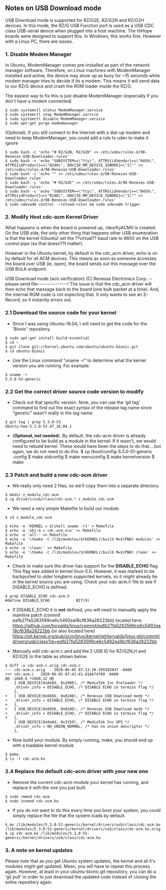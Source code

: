 ## Notes on USB Download mode
USB Download mode is supported for RZ/G2E, RZ/G2N and RZ/G2H devices.
In this mode, the RZ/G USB Function port is used as a USB CDC class USB-serial device when plugged into a host machine.
The HiHope boards were designed to support this.
In Windows, this works fine. However with a Linux PC, there are issues.


### 1. Disable Modem Manager
In Ubuntu, ModemManager comes pre-installed as part of the network manager software.
Therefore, on Linux machines with ModemManager installed and active, the device may show up as busy for ~15 seconds while
modem manager tries to decide if its a modem. This means it will send data to our RZ/G device and crash the ROM loader
inside the RZ/G.

The easiest way to fix this is just disable ModemManager (especially if you don't have a modem connected)
```
$ sudo systemctl status ModemManager.service
$ sudo systemctl stop ModemManager.service
$ sudo systemctl disable ModemManager.service
$ sudo apt-get purge modemmanager
```
(Optional). If you still connect to the Internet with a dial-up modem and need to keep ModemManager, you could add a rule to udev to make it ignore
```
$ sudo bash -c 'echo "# RZ/G2N, RZ/G2H" >> /etc/udev/rules.d/90-Renesas-USB-Downloader.rules'
$ sudo bash -c 'echo "SUBSYSTEM==\"tty\", ATTRS{idVendor}==\"045b\", ATTRS{idProduct}==\"0248\", ENV{ID_MM_DEVICE_IGNORE}=\"1\"" >> /etc/udev/rules.d/90-Renesas-USB-Downloader.rules'
$ sudo bash -c 'echo "" >> /etc/udev/rules.d/90-Renesas-USB-Downloader.rules'
$ sudo bash -c 'echo "# RZ/G2E" >> /etc/udev/rules.d/90-Renesas-USB-Downloader.rules'
$ sudo bash -c 'echo "SUBSYSTEM==\"tty\", ATTRS{idVendor}==\"045b\", ATTRS{idProduct}==\"024D\", ENV{ID_MM_DEVICE_IGNORE}=\"1\"" >> /etc/udev/rules.d/90-Renesas-USB-Downloader.rules'
$ sudo udevadm control --reload-rules && sudo udevadm trigger

```

### 2. Modify Host cdc-acm Kernel Driver

What happens is when the board is powered up, /dev/ttyACM0 is created.
On the USB side, the only other thing that happens other USB enumeration is that the kernel (Ubuntu) set the ??virtual?? baud rate to 9600 on the USB control pipe (so that doesn??t matter).

However in the Ubuntu kernel, by default in the cdc_acm driver, echo is on by default for all ACM devices.
This means as soon as someone accesses the board over USB (ie, open), the board sends out this message over the USB BULK endpoint.

USB Download mode (w/o verification)
(C) Renesas Electronics Corp.
-- please send file---------------!
The issue is that the cdc_acm driver will then echo that message back to the board (one bulk packet at a time). And, the internal ROM code is not expecting that. It only wants to see an S-Record, so it instantly errors out.

### 2.1 Download the source code for your kernel
* Since I was using Ubuntu-18.04, I will need to get the code for the 'Bionic' repository.

```
$ sudo apt-get install build-essential
$ cd ~
$ git clone git://kernel.ubuntu.com/ubuntu/ubuntu-bionic.git
$ cd ubuntu-bionic
````
* Use the Linux command "uname -r" to determine what the kernel version you are running. For example:
```
$ uname -r
5.3.0-53-generic
```
### 2.2 Get the correct driver source code version to modify
* Check out that specific version. Note, you can use the 'git tag' command to find out the exact syntax of the release tag name since "generic" wasn't really in the tag name:
```
$ git tag | grep 5.3.0-53
Ubuntu-hwe-5.3.0-53.47_18.04.1
```
* (**Optional, not needed**). By default, the cdc-acm driver is already configured to be build as a module in the kernel. If it wasn't, we would need to rebuild kernel. These would have been the steps to do that....but again, we do not need to do this.
$ cp /boot/config-5.3.0-51-generic .config
$ make oldconfig
$ make menuconfig
$ make kernelversion
$ make

### 2.3 Patch and build a new cdc-acm driver

* We really only need 2 files, so we'll copy them into a separate directory.
```
$ mkdir z_module_cdc-acm
$ cp drivers/usb/class/cdc-acm.* z_module_cdc-acm
```
* We need a very simple Makefile to build our module.
```
$ cd z_module_cdc-acm

$ echo -e 'KERNEL = $(shell uname -r)' > Makefile
$ echo -e 'obj-m = cdc-acm.o\n' >> Makefile
$ echo -e 'all:' >> Makefile
$ echo -e '\tmake -C /lib/modules/$(KERNEL)/build M=$(PWD) modules' >> Makefile
$ echo -e 'clean:' >> Makefile
$ echo -e '\tmake -C /lib/modules/$(KERNEL)/build M=$(PWD) clean' >> Makefile
```
* Check to make sure the driver has support for the **DISABLE_ECHO** flag. This flag was added in kernel linux-5.0. However, it was marked to be backported to older longterm supported kernels, so it might already be in the kernel source you are using.
Check your cdc-acm.h file to see if DISABLE_ECHO is defined.
```
$ grep DISABLE_ECHO cdc-acm.h
#define DISABLE_ECHO			BIT(9)
```
* If DISABLE_ECHO  it is **not** defined, you will need to manually apply the mainline patch (commit eafb27fa5283599ce6c5492ea18cf636a28222bb) located here:
https://github.com/torvalds/linux/commit/eafb27fa5283599ce6c5492ea18cf636a28222bb
(or also located here)
https://git.kernel.org/pub/scm/linux/kernel/git/torvalds/linux.git/commit/drivers/usb/class?id=eafb27fa5283599ce6c5492ea18cf636a28222bb

* Manually edit cdc-acm.c and add the 2 USB ID for RZ/G2N,H and RZ/G2E to the table as shown below.
```
$ diff -u cdc-acm.c.orig cdc-acm.c
--- cdc-acm.c.orig    2020-06-05 07:13:20.395582047 -0400
+++ cdc-acm.c   2020-06-05 07:41:41.816674789 -0400
@@ -1668,6 +1668,12 @@
	{ USB_DEVICE(0x0e8d, 0x2000), /* MediaTek Inc Preloader */
	.driver_info = DISABLE_ECHO, /* DISABLE ECHO in termios flag */
	},
+	{ USB_DEVICE(0x045b, 0x0248), /* Renesas USB Download mode */
+	.driver_info = DISABLE_ECHO, /* DISABLE ECHO in termios flag */
+	},
+	{ USB_DEVICE(0x045b, 0x024D), /* Renesas USB Download mode */
+	.driver_info = DISABLE_ECHO, /* DISABLE ECHO in termios flag */
+	},
	{ USB_DEVICE(0x0e8d, 0x3329), /* MediaTek Inc GPS */
	.driver_info = NO_UNION_NORMAL, /* has no union descriptor */
	},
```
* Now build your module. By simply running, make, you should end up with a loadable kernel module
```
$ make
$ ls -l cdc-acm.ko
```
### 2.4 Replace the default cdc-acm driver with your new one
* Remove the current cdc-acm module your kernel has running, and replace it with the one you just built.
```
$ sudo rmmod cdc-acm
$ sudo insmod cdc-acm.ko
```

* If you do not want to do this every time you boot your system, you could simply replace the file that the system loads by default.
```
$ mv /lib/modules/5.3.0-51-generic/kernel/drivers/usb/class/cdc-acm.ko   /lib/modules/5.3.0-51-generic/kernel/drivers/usb/class/cdc-acm.ko.orig
$ cp cdc-acm.ko /lib/modules/5.3.0-51-generic/kernel/drivers/usb/class/cdc-acm.ko
```

### 3. A note on kernel updates
Please note that as you get Ubuntu system updates, the kernel and all it's modules might get updated. Mean, you will have to repeat this process again. However, at least in your ubuntu-bionic.git repository, you can do a 'git pull' in order to just download the updated code instead of cloning the entire repository again.
